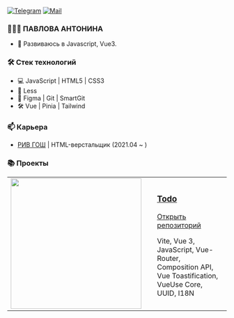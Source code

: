 [![Telegram](http://img.shields.io/badge/-Telegram-2CA5E0?style=for-the-badge&logo=telegram&link=https://t.me/tonya_front)](https://t.me/tonya_front)
[![Mail](https://img.shields.io/badge/-Mail-d14836?style=for-the-badge&logo=Gmail&logoColor=white&link=mailto:tonpavlo@mail.ru)](mailto:tonpavlo@mail.ru)


### 👨🏻‍💻 ПАВЛОВА АНТОНИНА

- 🌱 Развиваюсь в Javascript, Vue3.

### 🛠 Стек технологий

- 💻 JavaScript | HTML5 | CSS3
- 🎨 Less  
- 🎨 Figma | Git | SmartGit
- 🛠️ Vue | Pinia | Tailwind 

### 📫 Карьера

- [РИВ ГОШ](https://rivegauche.ru/) | HTML-верстальщик (2021.04 ~ )


### 📚 Проекты

<table>
    <tr>
        <td width='320px'>
            <img src='https://github.com/user-attachments/assets/05e6cfcc-1753-4102-aac5-39c93582f9e0' width='300px'>
        </td>
        <td>
            <h3>
                <a href='https://vue3-to-do.vercel.app/' target="_blank" title='Просмотр демо-версии'>Todo</a>
            </h3>
            <p><a href='https://github.com/AntoninaPavlova/Vue3-ToDo' target="_blank" title='Открыть репозиторий'>Открыть
                    репозиторий</a></p>
            <p> Vite, Vue 3, JavaScript, Vue-Router, Сomposition API, Vue Toastification, VueUse Core, UUID, I18N</p>
        </td>
    </tr>
</table>



